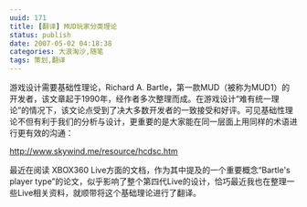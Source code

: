 ```yaml
---
uuid: 171
title: [翻译] MUD玩家分类理论
status: publish
date: 2007-05-02 04:18:38
categories: 大浪淘沙,随笔
tags: 策划,翻译
---
```

游戏设计需要基础性理论，Richard A. Bartle，第一款MUD（被称为MUD1）的开发者，该文章起于1990年，经作者多次整理而成。在游戏设计“难有统一理论”的情况下，该文论点受到了决大多数开发者的一致接受和好评。可见基础性理论不但有利于我们的分析与设计，更重要的是大家能在同一层面上用同样的术语进行更有效的沟通：

<http://www.skywind.me/resource/hcdsc.htm> 

最近在阅读 XBOX360 Live方面的文档，作为其中提及的一个重要概念“Bartle's player type”的论文，似乎影响了整个第四代Live的设计，恰巧最近我也在整理一些Live相关资料，就顺带将这个基础理论进行了翻译。